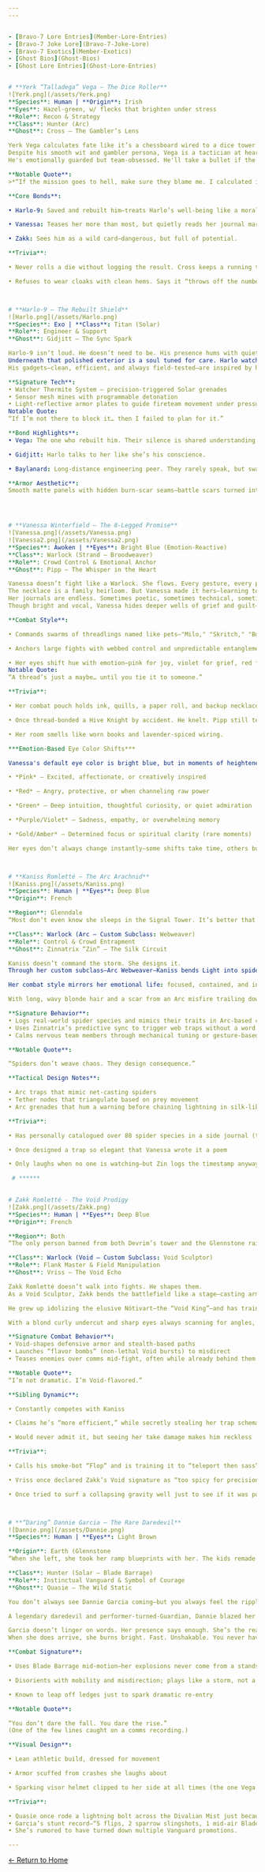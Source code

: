 ```yaml
---
---


- [Bravo-7 Lore Entries](Member-Lore-Entries)
- [Bravo-7 Joke Lore](Bravo-7-Joke-Lore)
- [Bravo-7 Exotics](Member-Exotics)
- [Ghost Bios](Ghost-Bios)
- [Ghost Lore Entries](Ghost-Lore-Entries)


# **Yerk “Talladega” Vega – The Dice Roller**
![Yerk.png](/assets/Yerk.png)
**Species**: Human | **Origin**: Irish
**Eyes**: Hazel-green, w/ flecks that brighten under stress
**Role**: Recon & Strategy
**Class**: Hunter (Arc)
**Ghost**: Cross – The Gambler’s Lens

Yerk Vega calculates fate like it’s a chessboard wired to a dice tower. Hailing from the legacy-rich Black Clover Industries, his upbringing mixed firearms innovation with quiet pressure to be perfect. Instead, Vega chose calculated chaos—luck with rules, chance with preparation.
Despite his smooth wit and gambler persona, Vega is a tactician at heart. Every fireteam run, every enemy callout, every retreat is one more move in a game he’s always simulating. He never plays to win for himself. He plays to lose the right way, if that means the others live.
He's emotionally guarded but team-obsessed. He'll take a bullet if the numbers say it buys time. And he’ll smile doing it, dice in his palm, already planning the next move.

**Notable Quote**:
>*“If the mission goes to hell, make sure they blame me. I calculated it that way.”*

**Core Bonds**:

• Harlo-9: Saved and rebuilt him—treats Harlo’s well-being like a moral algorithm.

• Vanessa: Teases her more than most, but quietly reads her journal margins when she’s not looking.

• Zakk: Sees him as a wild card—dangerous, but full of potential.

**Trivia**:

• Never rolls a die without logging the result. Cross keeps a running table.

• Refuses to wear cloaks with clean hems. Says it “throws off the numbers.”



# **Harlo-9 – The Rebuilt Shield**
![Harlo.png](/assets/Harlo.png)
**Species**: Exo | **Class**: Titan (Solar)
**Role**: Engineer & Support
**Ghost**: Gidjitt – The Sync Spark

Harlo-9 isn’t loud. He doesn’t need to be. His presence hums with quiet precision—every plate of his sleek armor a testament to both Vega’s faith and his own handiwork. Dug out of scrap and darkness, Harlo wasn’t just repaired—he was revived. By Vega’s hand. By purpose.
Underneath that polished exterior is a soul tuned for care. Harlo watches for signs the others won’t admit: Zakk’s faltering focus, Vanessa’s shaky hands, Kaniss’s tightened grip on her gloves. He doesn’t ask. He just builds.
His gadgets—clean, efficient, and always field-tested—are inspired by his Exo friend Baylanard, and his sense of duty often outpaces his own safety protocols. He sees protection not as a function, but as his reason for being.

**Signature Tech**:
• Watcher Thermite System – precision-triggered Solar grenades
• Sensor mesh mines with programmable detonation
• Light-reflective armor plates to guide fireteam movement under pressure
Notable Quote:
“If I’m not there to block it… then I failed to plan for it.”

**Bond Highlights**:
• Vega: The one who rebuilt him. Their silence is shared understanding.

• Gidjitt: Harlo talks to her like she’s his conscience.

• Baylanard: Long-distance engineering peer. They rarely speak, but swap upgrade notes in code.

**Armor Aesthetic**:
Smooth matte panels with hidden burn-scar seams—battle scars turned intentional design. Every part serves a function, and nothing is wasted. Harlo-9 is the plan.




# **Vanessa Winterfield – The 8-Legged Promise**
![Vanessa.png](/assets/Vanessa.png)
![Vanessa2.png](/assets/Vanessa2.png)
**Species**: Awoken | **Eyes**: Bright Blue (Emotion-Reactive)
**Class**: Warlock (Strand – Broodweaver)
**Role**: Crowd Control & Emotional Anchor
**Ghost**: Pipp – The Whisper in the Heart

Vanessa doesn’t fight like a Warlock. She flows. Every gesture, every pulse of Strand weaves a story—one stitched with intuition, loyalty, and softly named threadlings she treats like kin. She once called them “tiny intentions.” And like her octopus necklace, each is a promise made physical.
The necklace is a family heirloom. But Vanessa made it hers—learning to craft duplicates in quiet moments, gifting them to those her gut says will matter. Her accuracy in sensing trust is uncanny. Even clumsy or chaotic, she feels truth like a sixth sense.
Her journals are endless. Sometimes poetic, sometimes technical, sometimes just raw bursts of emotion scrawled between missions. Pipp logs beside her, adding notes, sketches, and riddles in the margins.
Though bright and vocal, Vanessa hides deeper wells of grief and guilt—often smiling so others don’t break. She teases Kaniss, out-talks Vega, hugs Zakk when no one else knows he needs it. In many ways, she is Bravo-7’s gravity.

**Combat Style**:

• Commands swarms of threadlings named like pets—"Milo," "Skritch," "Button," and more.

• Anchors large fights with webbed control and unpredictable entanglements.

• Her eyes shift hue with emotion—pink for joy, violet for grief, red for fury.
Notable Quote:
“A thread’s just a maybe… until you tie it to someone.”

**Trivia**:

• Her combat pouch holds ink, quills, a paper roll, and backup necklace fragments.

• Once thread-bonded a Hive Knight by accident. He knelt. Pipp still teases her for it.

• Her room smells like worn books and lavender-spiced wiring.

***Emotion-Based Eye Color Shifts***

Vanessa's default eye color is bright blue, but in moments of heightened emotion, her irises shift in hue—like emotional weather you can see:

• *Pink* – Excited, affectionate, or creatively inspired

• *Red* – Angry, protective, or when channeling raw power

• *Green* – Deep intuition, thoughtful curiosity, or quiet admiration

• *Purple/Violet* – Sadness, empathy, or overwhelming memory

• *Gold/Amber* – Determined focus or spiritual clarity (rare moments)

Her eyes don’t always change instantly—some shifts take time, others burst like a flare depending on intensity. Zakk once joked that she’s a walking RGB display. She responded by writing that exact phrase in her journal… with glitter ink.



# **Kaniss Romletté – The Arc Arachnid**
![Kaniss.png](/assets/Kaniss.png)
**Species**: Human | **Eyes**: Deep Blue
**Origin**: French

**Region**: Glenndale
“Most don’t even know she sleeps in the Signal Tower. It’s better that way.”

**Class**: Warlock (Arc – Custom Subclass: Webweaver)
**Role**: Control & Crowd Entrapment
**Ghost**: Zinnatrix “Zin” – The Silk Circuit

Kaniss doesn’t command the storm. She designs it.
Through her custom subclass—Arc Webweaver—Kaniss bends Light into spider-like constructs: traps, tethers, and static fields that hunt with mathematical grace. She doesn’t cast spells; she structures threats. Each arcline is placed with the same thought a spider gives to a single strand.

Her combat style mirrors her emotional life: focused, contained, and intricate. She rarely speaks unless necessary, preferring actions, glyphs, and perfectly timed lightning. Emotion for Kaniss isn’t verbal—it’s voltage.

With long, wavy blonde hair and a scar from an Arc misfire trailing down her right eye, Kaniss’s presence is both striking and unyielding. Her armor is cyber-gothic, shaded in dark gray with blue accents like flickers of webbed electricity. Everything she wears and builds follows function. Even her silence feels engineered.

**Signature Behavior**:
• Logs real-world spider species and mimics their traits in Arc-based constructs
• Uses Zinnatrix’s predictive sync to trigger web traps without a word
• Calms nervous team members through mechanical tuning or gesture-based responses

**Notable Quote**:

“Spiders don’t weave chaos. They design consequence.”

**Tactical Design Notes**:

• Arc traps that mimic net-casting spiders
• Tether nodes that triangulate based on prey movement
• Arc grenades that hum a warning before chaining lightning in silk-like bursts

**Trivia**:

• Has personally catalogued over 80 spider species in a side journal (the Golden Silk Orb Weavers are her favorite, she has a pet one!)

• Once designed a trap so elegant that Vanessa wrote it a poem

• Only laughs when no one is watching—but Zin logs the timestamp anyway

 # ******
 

# Zakk Romletté - The Void Prodigy 
![Zakk.png](/assets/Zakk.png)
**Species**: Human | **Eyes**: Deep Blue
**Origin**: French

**Region**: Both
“The only person banned from both Devrim’s tower and the Glennstone rail loop.”

**Class**: Warlock (Void – Custom Subclass: Void Sculptor)
**Role**: Flank Master & Field Manipulation
**Ghost**: Vriss – The Void Echo

Zakk Romletté doesn’t walk into fights. He shapes them.
As a Void Sculptor, Zakk bends the battlefield like a stage—casting armor, blades, and warps of distortion with mischievous precision. Where Kaniss designs traps, Zakk breaks patterns. He weaponizes unpredictability. And he’s very proud of it.

He grew up idolizing the elusive Nötivart—the “Void King”—and has trained obsessively to forge his own legacy. While Kaniss builds structure, Zakk cuts escape routes. While she logs species, he launches purple smoke bombs from spider-bots and yells “flavor tech!” mid-fight.

With a blond curly undercut and sharp eyes always scanning for angles, Zakk’s style is part rogue, part performer. His armor glows with bright purple over light gray—every line chosen for show and strategy.

**Signature Combat Behavior**:
• Void-shapes defensive armor and stealth-based paths
• Launches “flavor bombs” (non-lethal Void bursts) to misdirect
• Teases enemies over comms mid-fight, often while already behind them

**Notable Quote**:
“I’m not dramatic. I’m Void-flavored.”

**Sibling Dynamic**:

• Constantly competes with Kaniss

• Claims he’s “more efficient,” while secretly stealing her trap schematics to improve his own

• Would never admit it, but seeing her take damage makes him reckless

**Trivia**:

• Calls his smoke-bot “Flop” and is training it to “teleport then sass”

• Vriss once declared Zakk’s Void signature as “too spicy for precision,” and Zakk agreed

• Once tried to surf a collapsing gravity well just to see if it was possible. It was... barely.



# **“Daring” Dannie Garcia – The Rare Daredevil**
![Dannie.png](/assets/Dannie.png)
**Species**: Human | **Eyes**: Light Brown

**Origin**: Earth (Glennstone
“When she left, she took her ramp blueprints with her. The kids remade them. Bigger.”

**Class**: Hunter (Solar – Blade Barrage)
**Role**: Instinctual Vanguard & Symbol of Courage
**Ghost**: Quasie – The Wild Static

You don’t always see Dannie Garcia coming—but you always feel the ripple when she’s been there.

A legendary daredevil and performer-turned-Guardian, Dannie blazed her name across the stars with explosive stunts, untouchable sparrow acrobatics, and battlefield dives that made Firebreak Titans flinch. She co-founded a stunt and racing company with Amanda Holliday before Holliday's death, and still runs it today—juggling the chaos of showtime with calls to duty.

Garcia doesn’t linger on words. Her presence says enough. She’s the reason Vega first picked up a knife, why Harlo built tools with flair, and why Vanessa dares to lead with her heart.
When she does arrive, she burns bright. Fast. Unshakable. You never have to ask where she’s going—just whether you can keep up.

**Combat Signature**:

• Uses Blade Barrage mid-motion—her explosions never come from a standstill

• Disorients with mobility and misdirection; plays like a storm, not a soldier

• Known to leap off ledges just to spark dramatic re-entry

**Notable Quote**:

“You don’t dare the fall. You dare the rise.”
(One of the few lines caught on a comms recording.)

**Visual Design**:

• Lean athletic build, dressed for movement

• Armor scuffed from crashes she laughs about

• Sparking visor helmet clipped to her side at all times (the one Vega keeps in backup storage)

**Trivia**:

• Quasie once rode a lightning bolt across the Divalian Mist just because.
• Garcia’s stunt record—“5 flips, 2 sparrow slingshots, 1 mid-air Blade Barrage finish”—is still unbeaten.
• She’s rumored to have turned down multiple Vanguard promotions.

---
```

[← Return to Home](./index.md)

